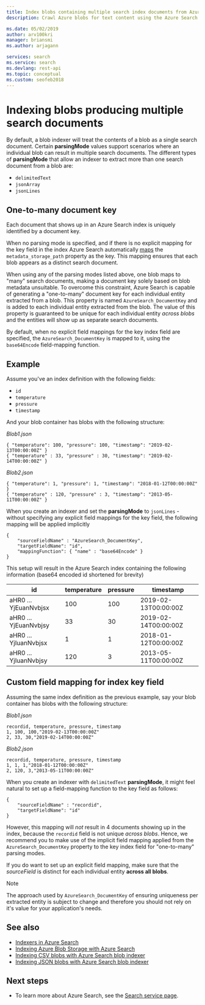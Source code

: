 ```yaml
---
title: Index blobs containing multiple search index documents from Azure Blob indexer for full text search - Azure Search
description: Crawl Azure blobs for text content using the Azure Search Blob indexer. Each blob might contain one or more Azure Search index documents.

ms.date: 05/02/2019
author: arv100kri
manager: briansmi
ms.author: arjagann

services: search
ms.service: search
ms.devlang: rest-api
ms.topic: conceptual
ms.custom: seofeb2018
---
```


# Indexing blobs producing multiple search documents
By default, a blob indexer will treat the contents of a blob as a single search document. Certain **parsingMode** values support scenarios where an individual blob can result in multiple search documents. The different types of **parsingMode** that allow an indexer to extract more than one search document from a blob are:
+ `delimitedText`
+ `jsonArray`
+ `jsonLines`

## One-to-many document key
Each document that shows up in an Azure Search index is uniquely identified by a document key. 

When no parsing mode is specified, and if there is no explicit mapping for the key field in the index Azure Search automatically [maps](search-indexer-field-mappings.md) the `metadata_storage_path` property as the key. This mapping ensures that each blob appears as a distinct search document.

When using any of the parsing modes listed above, one blob maps to "many" search documents, making a document key solely based on blob metadata unsuitable. To overcome this constraint, Azure Search is capable of generating a "one-to-many" document key for each individual entity extracted from a blob. This property is named `AzureSearch_DocumentKey` and is added to each individual entity extracted from the blob. The value of this property is guaranteed to be unique for each individual entity _across blobs_ and the entities will show up as separate search documents.

By default, when no explicit field mappings for the key index field are specified, the `AzureSearch_DocumentKey` is mapped to it, using the `base64Encode` field-mapping function.

## Example
Assume you've an index definition with the following fields:
+ `id`
+ `temperature`
+ `pressure`
+ `timestamp`

And your blob container has blobs with the following structure:

_Blob1.json_

    { "temperature": 100, "pressure": 100, "timestamp": "2019-02-13T00:00:00Z" }
    { "temperature" : 33, "pressure" : 30, "timestamp": "2019-02-14T00:00:00Z" }

_Blob2.json_

    { "temperature": 1, "pressure": 1, "timestamp": "2018-01-12T00:00:00Z" }
    { "temperature" : 120, "pressure" : 3, "timestamp": "2013-05-11T00:00:00Z" }

When you create an indexer and set the **parsingMode** to `jsonLines` - without specifying any explicit field mappings for the key field, the following mapping will be applied implicitly
    
    {
        "sourceFieldName" : "AzureSearch_DocumentKey",
        "targetFieldName": "id",
        "mappingFunction": { "name" : "base64Encode" }
    }

This setup will result in the Azure Search index containing the following information (base64 encoded id shortened for brevity)

| id | temperature | pressure | timestamp |
|----|-------------|----------|-----------|
| aHR0 ... YjEuanNvbjsx | 100 | 100 | 2019-02-13T00:00:00Z |
| aHR0 ... YjEuanNvbjsy | 33 | 30 | 2019-02-14T00:00:00Z |
| aHR0 ... YjIuanNvbjsx | 1 | 1 | 2018-01-12T00:00:00Z |
| aHR0 ... YjIuanNvbjsy | 120 | 3 | 2013-05-11T00:00:00Z |

## Custom field mapping for index key field

Assuming the same index definition as the previous example, say your blob container has blobs with the following structure:

_Blob1.json_

    recordid, temperature, pressure, timestamp
    1, 100, 100,"2019-02-13T00:00:00Z" 
    2, 33, 30,"2019-02-14T00:00:00Z" 

_Blob2.json_

    recordid, temperature, pressure, timestamp
    1, 1, 1,"2018-01-12T00:00:00Z" 
    2, 120, 3,"2013-05-11T00:00:00Z" 

When you create an indexer with `delimitedText` **parsingMode**, it might feel natural to set up a field-mapping function to the key field as follows:

    {
        "sourceFieldName" : "recordid",
        "targetFieldName": "id"
    }

However, this mapping will _not_ result in 4 documents showing up in the index, because the `recordid` field is not unique _across blobs_. Hence, we recommend you to make use of the implicit field mapping applied from the `AzureSearch_DocumentKey` property to the key index field for "one-to-many" parsing modes.

If you do want to set up an explicit field mapping, make sure that the _sourceField_ is distinct for each individual entity **across all blobs**.

> [!NOTE]
> The approach used by `AzureSearch_DocumentKey` of ensuring uniqueness per extracted entity is subject to change and therefore you should not rely on it's value for your application's needs.

## See also

+ [Indexers in Azure Search](search-indexer-overview.md)
+ [Indexing Azure Blob Storage with Azure Search](search-howto-index-json-blobs.md)
+ [Indexing CSV blobs with Azure Search blob indexer](search-howto-index-csv-blobs.md)
+ [Indexing JSON blobs with Azure Search blob indexer](search-howto-index-csv-blobs.md)

## <a name="NextSteps"></a>Next steps
* To learn more about Azure Search, see the [Search service page](https://azure.microsoft.com/services/search/).